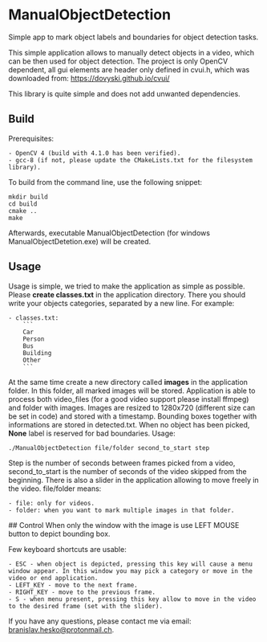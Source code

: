# ManualObjectDetection

Simple app to mark object labels and boundaries for object detection tasks.


This simple application allows to manually detect objects in a video, which can be then used for object detection. The project is only OpenCV dependent, all gui elements are header only defined in cvui.h, which was downloaded from:
https://dovyski.github.io/cvui/

This library is quite simple and does not add unwanted dependencies.

## Build

Prerequisites:

    - OpenCV 4 (build with 4.1.0 has been verified).
    - gcc-8 (if not, please update the CMakeLists.txt for the filesystem library).

To build from the command line, use the following snippet:
```
mkdir build
cd build
cmake ..
make
```

Afterwards, executable ManualObjectDetection (for windows ManualObjectDetetion.exe) will be created.

## Usage
Usage is simple, we tried to make the application as simple as possible. Please **create classes.txt** in the application directory. There you should write your objects categories, separated by a new line. For example:

    - classes.txt:
        ```
        Car
        Person
        Bus
        Building
        Other
        ```

At the same time create a new directory called **images** in the application folder. In this folder, all marked images will be stored. Application is able to process both video_files (for a good video support please install ffmpeg) and folder with images. Images are resized to 1280x720 (different size can be set in code) and stored with a timestamp. Bounding boxes together with informations are stored in detected.txt. When no object has been picked, **None** label is reserved for bad boundaries.
Usage:
```
./ManualObjectDetection file/folder second_to_start step
```
Step is the number of seconds between frames picked from a video, second_to_start is the number of seconds of the video skipped from the beginning. There is also a slider in the application allowing to move freely in the video. file/folder means:

    - file: only for videos.
    - folder: when you want to mark multiple images in that folder.

## Control
When only the window with the image is use LEFT MOUSE button to depict bounding box.

Few keyboard shortcuts are usable:

    - ESC - when object is depicted, pressing this key will cause a menu window appear. In this window you may pick a category or move in the video or end application.
    - LEFT_KEY - move to the next frame.
    - RIGHT_KEY - move to the previous frame.
    - S - when menu present, pressing this key allow to move in the video to the desired frame (set with the slider).

If you have any questions, please contact me via email: branislav.hesko@protonmail.ch.
